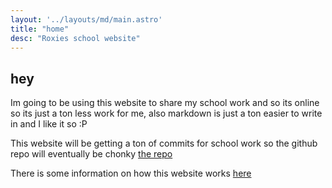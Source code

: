 ```yaml
---
layout: '../layouts/md/main.astro'
title: "home"
desc: "Roxies school website"
---
```

## hey

Im going to be using this website to share my school work and so its online so its just a ton less work for me, also markdown is just a ton easier to write in and I like it so :P

This website will be getting a ton of commits for school work so the github repo will eventually be chonky
[the repo](https://github.com/roxelic-school/site)

There is some information on how this website works [here](./web)